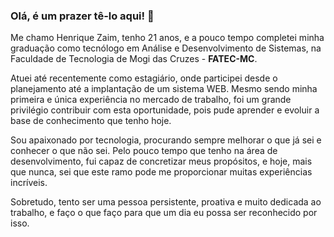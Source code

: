 ### Olá, é um prazer tê-lo aqui! 👋

Me chamo Henrique Zaim, tenho 21 anos, e a pouco tempo completei minha graduação
como tecnólogo em Análise e Desenvolvimento de Sistemas, na Faculdade de Tecnologia de Mogi das Cruzes - **FATEC-MC**.

Atuei até recentemente como estagiário, onde participei desde o planejamento até a implantação de
um sistema WEB. Mesmo sendo minha primeira e única experiência no mercado de trabalho, foi um grande privilégio 
contribuir com esta oportunidade, pois pude aprender e evoluir a base de conhecimento que tenho hoje.

Sou apaixonado por tecnologia, procurando sempre melhorar o que já sei e conhecer o que não sei. Pelo pouco tempo
que tenho na área de desenvolvimento, fui capaz de concretizar meus propósitos, e hoje, mais que nunca, sei
que este ramo pode me proporcionar muitas experiências incríveis.

Sobretudo, tento ser uma pessoa persistente, proativa e muito dedicada ao trabalho, e faço o que faço 
para que um dia eu possa ser reconhecido por isso.


